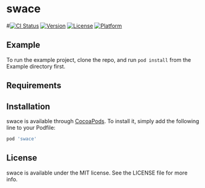# swace

#[![CI Status](http://img.shields.io/travis/a.oshtman@gmail.com/swace.svg?style=flat)](https://travis-ci.org/a.oshtman@gmail.com/swace)
[![Version](https://img.shields.io/cocoapods/v/swace.svg?style=flat)](http://cocoapods.org/pods/swace)
[![License](https://img.shields.io/cocoapods/l/swace.svg?style=flat)](http://cocoapods.org/pods/swace)
[![Platform](https://img.shields.io/cocoapods/p/swace.svg?style=flat)](http://cocoapods.org/pods/swace)

## Example

To run the example project, clone the repo, and run `pod install` from the Example directory first.

## Requirements

## Installation

swace is available through [CocoaPods](http://cocoapods.org). To install
it, simply add the following line to your Podfile:

```ruby
pod 'swace'
```
## License

swace is available under the MIT license. See the LICENSE file for more info.
